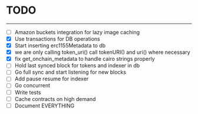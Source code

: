 # TODO

---

-   [ ] Amazon buckets integration for lazy image caching
-   [x] Use transactions for DB operations
-   [x] Start inserting erc1155Metadata to db
-   [x] we are only calling token_uri() call tokenURI() and uri() where necessary
-   [x] fix get_onchain_metadata to handle cairo strings properly
-   [ ] Hold last synced block for tokens and indexer in db
-   [ ] Go full sync and start listening for new blocks
-   [ ] Add pause resume for indexer
-   [ ] Go concurrent
-   [ ] Write tests
-   [ ] Cache contracts on high demand
-   [ ] Document EVERYTHING
